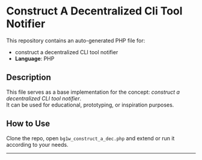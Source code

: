 # Construct A Decentralized Cli Tool Notifier

This repository contains an auto-generated PHP file for:

- construct a decentralized CLI tool notifier
- **Language**: PHP

## Description

This file serves as a base implementation for the concept: *construct a decentralized CLI tool notifier*.  
It can be used for educational, prototyping, or inspiration purposes.

## How to Use

Clone the repo, open `bg1w_construct_a_dec.php` and extend or run it according to your needs.

---


